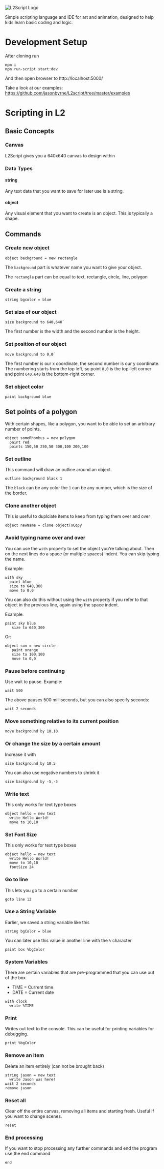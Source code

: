 ![L2Script Logo](https://github.com/jasonbyrne/L2script/raw/master/app/assets/l2script.png)

Simple scripting language and IDE for art and animation, designed to help kids learn basic coding and logic.

# Development Setup

After cloning run

```
npm i
npm run-script start:dev
```

And then open browser to http://localhost:5000/

Take a look at our examples:
https://github.com/jasonbyrne/L2script/tree/master/examples

# Scripting in L2

## Basic Concepts

### Canvas

L2Script gives you a 640x640 canvas to design within

### Data Types

#### string

Any text data that you want to save for later use is a string.

#### object

Any visual element that you want to create is an object. This is typically a shape.

## Commands

### Create new object

```
object background = new rectangle
```

The `background` part is whatever name you want to give your object.

The `rectangle` part can be equal to text, rectangle, circle, line, polygon

### Create a string

```
string bgcolor = blue
```

### Set size of our object

```
size background to 640,640`
```

The first number is the width and the second number is the height.

### Set position of our object

```
move background to 0,0`
```

The first number is our x coordinate, the second number is our y coordinate. The numbering starts from the top left, so point `0,0` is the top-left corner and point `640,640` is the bottom-right corner.

### Set object color

```
paint background blue
```

## Set points of a polygon

With certain shapes, like a polygon, you want to be able to set an arbitrary number of points.

```
object someRhombus = new polygon
  paint red
  points 150,50 250,50 300,100 200,100
```

### Set outline

This command will draw an outline around an object.

```
outline background black 1
```

The `black` can be any color the `1` can be any number, which is the size of the border.

### Clone another object

This is useful to duplciate items to keep from typing them over and over

```
object newName = clone objectToCopy
```

### Avoid typing name over and over

You can use the `with` property to set the object you're talking about. Then on the next lines do a space (or multiple spaces) indent. You can skip typing the name.

Example:

```
with sky
  paint blue
  size to 640,300
  move to 0,0
```

You can also do this without using the `with` property if you refer to that object in the previous line, again using the space indent.

Example:

```
paint sky blue
   size to 640,300
```

Or:

```
object sun = new circle
   paint orange
   size to 100,100
   move to 0,0
```

### Pause before continuing

Use wait to pause. Example:

```
wait 500
```

The above pauses 500 milliseconds, but you can also specify seconds:

```
wait 2 seconds
```

### Move something relative to its current position

```
move background by 10,10
```

### Or change the size by a certain amount

Increase it with

```
size background by 10,5
```

You can also use negative numbers to shrink it

```
size background by -5,-5
```

### Write text

This only works for text type boxes

```
object hello = new text
  write Hello World!
  move to 10,10
```

### Set Font Size

This only works for text type boxes

```
object hello = new text
  write Hello World!
  move to 10,10
  fontSize 24
```

### Go to line

This lets you go to a certain number

```
goto line 12
```

### Use a String Variable

Earlier, we saved a string variable like this

```
string bgColor = blue
```

You can later use this value in another line with the `%` character

```
paint box %bgColor
```

### System Variables

There are certain variables that are pre-programmed that you can use out of the box

- TIME = Current time
- DATE = Current date

```
with clock
  write %TIME
```

### Print

Writes out text to the console. This can be useful for printing variables for debugging.

```
print %bgColor
```

### Remove an item

Delete an item entirely (can not be brought back)

```
string jason = new text
  write Jason was here!
wait 2 seconds
remove jason
```

### Reset all

Clear off the entire canvas, removing all items and starting fresh. Useful if you want to change scenes.

```
reset
```

### End processing

If you want to stop processing any further commands and end the program use the end command

```
end
```
